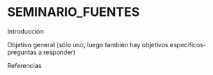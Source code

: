 # SEMINARIO_FUENTES

Introducción

Objetivo general (sólo uno, luego también hay objetivos específicos- preguntas a responder)

Referencias
